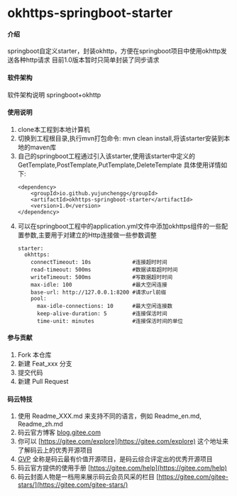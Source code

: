 # okhttps-springboot-starter

#### 介绍
springboot自定义starter，封装okhttp，方便在springboot项目中使用okhttp发送各种http请求
目前1.0版本暂时只简单封装了同步请求

#### 软件架构
软件架构说明
springboot+okhttp
#### 使用说明

1.  clone本工程到本地计算机
2.  切换到工程根目录,执行mvn打包命令: mvn clean install,将该starter安装到本地的maven库
3.  自己的springboot工程通过引入该starter,使用该starter中定义的GetTemplate,PostTemplate,PutTemplate,DeleteTemplate
    具体使用详情如下:
    ```
    <dependency>
        <groupId>io.github.yujunchengg</groupId>
        <artifactId>okhttps-springboot-starter</artifactId>
        <version>1.0</version>
    </dependency>
    ```
4.  可以在springboot工程中的application.yml文件中添加okhttps组件的一些配置参数,主要用于对建立的Http连接做一些参数调整
    ```
    starter:
      okhttps:
        connectTimeout: 10s             #连接超时时间
        read-timeout: 500ms             #数据读取超时时间
        writeTimeout: 500ms             #写数据超时时间
        max-idle: 100                   #最大空闲连接
        base-url: http://127.0.0.1:8200 #请求url前缀
        pool:
          max-idle-connections: 10      #最大空闲连接数   
          keep-alive-duration: 5        #连接保活时间
          time-unit: minutes            #连接保活时间的单位
    ```  

#### 参与贡献

1.  Fork 本仓库
2.  新建 Feat_xxx 分支
3.  提交代码
4.  新建 Pull Request


#### 码云特技

1.  使用 Readme\_XXX.md 来支持不同的语言，例如 Readme\_en.md, Readme\_zh.md
2.  码云官方博客 [blog.gitee.com](https://blog.gitee.com)
3.  你可以 [https://gitee.com/explore](https://gitee.com/explore) 这个地址来了解码云上的优秀开源项目
4.  [GVP](https://gitee.com/gvp) 全称是码云最有价值开源项目，是码云综合评定出的优秀开源项目
5.  码云官方提供的使用手册 [https://gitee.com/help](https://gitee.com/help)
6.  码云封面人物是一档用来展示码云会员风采的栏目 [https://gitee.com/gitee-stars/](https://gitee.com/gitee-stars/)
